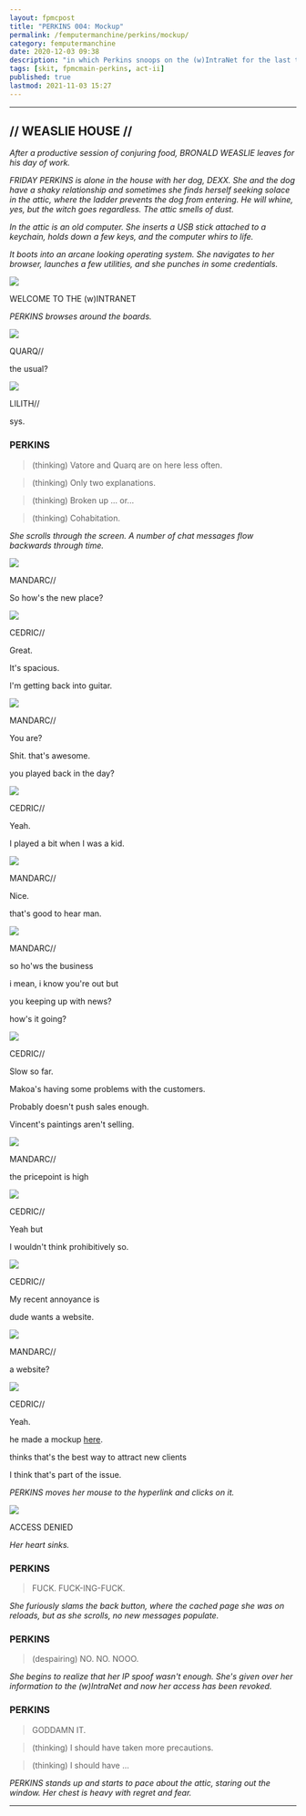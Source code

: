 ```yaml
---
layout: fpmcpost
title: "PERKINS 004: Mockup"
permalink: /femputermanchine/perkins/mockup/
category: femputermanchine
date: 2020-12-03 09:38
description: "in which Perkins snoops on the (w)IntraNet for the last time"
tags: [skit, fpmcmain-perkins, act-ii]
published: true
lastmod: 2021-11-03 15:27
---
```

[//]: # ( 12/03/20  -added)
[//]: # ( 11/03/21  -title added)

*****

## // WEASLIE HOUSE // ##

<i>After a productive session of conjuring food, BRONALD WEASLIE leaves for his day of work. </i>

<i>FRIDAY PERKINS is alone in the house with her dog, DEXX. She and the dog have a shaky relationship and sometimes she finds herself seeking solace in the attic, where the ladder prevents the dog from entering. He will whine, yes, but the witch goes regardless. The attic smells of dust.</i>

<i>In the attic is an old computer. She inserts a USB stick attached to a keychain, holds down a few keys, and the computer whirs to life.</i>

<i>It boots into an arcane looking operating system. She navigates to her browser, launches a few utilities, and she punches in some credentials.</i>

<div class="chat-box">
<img src="{{ site.url }}/assets/tb/moon.jpg" class="chat-portrait" />
<p class="ppl-sez">WELCOME TO THE (w)INTRANET</p>
</div>

<I>PERKINS browses around the boards.</i>

<div class="chat-box">
<img src="{{ site.url }}/assets/tb/quark-tb-confid.jpg" class="chat-portrait" />
<p class="ppl-sez">QUARQ//</p>
<p class="ppl-sez">the usual?</p>
</div>

<div class="chat-box">
<img src="{{ site.url }}/assets/tb/lilith.jpg" class="chat-portrait" />
<p class="ppl-sez">LILITH//</p>
<p class="ppl-sez">sys.</p>
</div>

### PERKINS ###

> (thinking) Vatore and Quarq are on here less often.

> (thinking) Only two explanations.

> (thinking) Broken up ... or...

> (thinking) Cohabitation.

<i>She scrolls through the screen. A number of chat messages flow backwards through time.</i>

<div class="chat-box">
<img src="{{ site.url }}/assets/tb/mandarc2.jpg" class="chat-portrait" />
<p class="ppl-sez">MANDARC//</p>
<p class="ppl-sez">So how's the new place?</p>
</div>

<div class="chat-box">
<img src="{{ site.url }}/assets/tb/cedric-insp-suit.jpg" class="chat-portrait" />
<p class="ppl-sez">CEDRIC//</p>
<p class="ppl-sez">Great.</p>
<p class="ppl-sez">It's spacious.</p>
<p class="ppl-sez">I'm getting back into guitar.</p>
</div>

<div class="chat-box">
<img src="{{ site.url }}/assets/tb/mandarc2.jpg" class="chat-portrait" />
<p class="ppl-sez">MANDARC//</p>
<p class="ppl-sez">You are?</p>
<p class="ppl-sez">Shit. that's awesome.</p>
<p class="ppl-sez">you played back in the day?</p>
</div>

<div class="chat-box">
<img src="{{ site.url }}/assets/tb/cedric-insp-suit.jpg" class="chat-portrait" />
<p class="ppl-sez">CEDRIC//</p>
<p class="ppl-sez">Yeah.</p>
<p class="ppl-sez">I played a bit when I was a kid.</p>
</div>

<div class="chat-box">
<img src="{{ site.url }}/assets/tb/mandarc2.jpg" class="chat-portrait" />
<p class="ppl-sez">MANDARC//</p>
<p class="ppl-sez">Nice.</p>
<p class="ppl-sez">that's good to hear man.</p>
</div>

<div class="chat-box">
<img src="{{ site.url }}/assets/tb/mandarc2.jpg" class="chat-portrait" />
<p class="ppl-sez">MANDARC//</p>
<p class="ppl-sez">so ho'ws the business</p>
<p class="ppl-sez">i mean, i know you're out but</p>
<p class="ppl-sez">you keeping up with news?</p>
<p class="ppl-sez">how's it going?</p>
</div>

<div class="chat-box">
<img src="{{ site.url }}/assets/tb/cedric-insp-suit.jpg" class="chat-portrait" />
<p class="ppl-sez">CEDRIC//</p>
<p class="ppl-sez">Slow so far.</p>
<p class="ppl-sez">Makoa's having some problems with the customers.</p>
<p class="ppl-sez">Probably doesn't push sales enough.</p>
<p class="ppl-sez">Vincent's paintings aren't selling.</p>
</div>

<div class="chat-box">
<img src="{{ site.url }}/assets/tb/mandarc2.jpg" class="chat-portrait" />
<p class="ppl-sez">MANDARC//</p>
<p class="ppl-sez">the pricepoint is high</p>
</div>

<div class="chat-box">
<img src="{{ site.url }}/assets/tb/cedric-insp-suit.jpg" class="chat-portrait" />
<p class="ppl-sez">CEDRIC//</p>
<p class="ppl-sez">Yeah but </p>
<p class="ppl-sez">I wouldn't think prohibitively so.</p>
</div>

<div class="chat-box">
<img src="{{ site.url }}/assets/tb/cedric-insp-suit.jpg" class="chat-portrait" />
<p class="ppl-sez">CEDRIC//</p>
<p class="ppl-sez">My recent annoyance is </p>
<p class="ppl-sez">dude wants a website.</p>
</div>

<div class="chat-box">
<img src="{{ site.url }}/assets/tb/mandarc2.jpg" class="chat-portrait" />
<p class="ppl-sez">MANDARC//</p>
<p class="ppl-sez">a website?</p>
</div>

<div class="chat-box">
<img src="{{ site.url }}/assets/tb/cedric-insp-suit.jpg" class="chat-portrait" />
<p class="ppl-sez">CEDRIC//</p>
<p class="ppl-sez">Yeah.</p>
<p class="ppl-sez">he made a mockup <span style="text-decoration: underline;">here</span>.</p>
<p class="ppl-sez">thinks that's the best way to attract new clients</p>
<p class="ppl-sez">I think that's part of the issue.</p>
</div>

<i>PERKINS moves her mouse to the hyperlink and clicks on it.</i>

<div class="chat-box">
<img src="{{ site.url }}/assets/tb/moon.jpg" class="chat-portrait" />
<p class="ppl-sez">ACCESS DENIED</p>
</div>

<i>Her heart sinks.</i>

### PERKINS ###

> FUCK. FUCK-ING-FUCK.

<I>She furiously slams the back button, where the cached page she was on reloads, but as she scrolls, no new messages populate.</i>

### PERKINS ###

> (despairing) NO. NO. NOOO. 

<i>She begins to realize that her IP spoof wasn't enough. She's given over her information to the (w)IntraNet and now her access has been revoked.</i>

### PERKINS ###

> GODDAMN IT. 

> (thinking) I should have taken more precautions.

> (thinking) I should have ...

<i>PERKINS stands up and starts to pace about the attic, staring out the window. Her chest is heavy with regret and fear.</i>

*****
